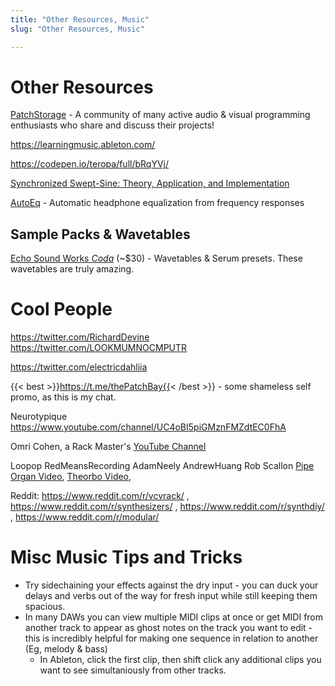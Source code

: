 ```yaml
---
title: "Other Resources, Music"
slug: "Other Resources, Music"

---
```


# Other Resources

[PatchStorage](https://patchstorage.com) - A community of many active audio & visual programming enthusiasts who share and discuss their projects!

https://learningmusic.ableton.com/

https://codepen.io/teropa/full/bRqYVj/

[Synchronized Swept-Sine: Theory, Application, and Implementation](https://hal.archives-ouvertes.fr/hal-02504321/document)

[AutoEq](https://github.com/jaakkopasanen/AutoEq) - Automatic headphone equalization from frequency responses



## Sample Packs & Wavetables

[Echo Sound Works *Coda*](https://www.echosoundworks.com/coda) (~$30) - Wavetables & Serum presets. These wavetables are truly amazing. 

# Cool People

https://twitter.com/RichardDevine
https://twitter.com/LOOKMUMNOCMPUTR

https://twitter.com/electricdahliia

{{< best >}}https://t.me/thePatchBay{{< /best >}} - some shameless self promo, as this is my chat.

Neurotypique https://www.youtube.com/channel/UC4oBI5piGMznFMZdtEC0FhA

Omri Cohen, a Rack Master's [YouTube Channel](https://www.youtube.com/channel/UCuWKHSHTHMV_nVSeNH4gYAg)

Loopop
RedMeansRecording
AdamNeely
AndrewHuang
Rob Scallon [Pipe Organ Video](https://www.youtube.com/watch?v=JeB3JnKp8To), [Theorbo Video](https://www.youtube.com/watch?v=48RVcbkhNHQ),

Reddit: https://www.reddit.com/r/vcvrack/ , https://www.reddit.com/r/synthesizers/ , https://www.reddit.com/r/synthdiy/ , https://www.reddit.com/r/modular/

# Misc Music Tips and Tricks

* Try sidechaining your effects against the dry input - you can duck your delays and verbs out of the way for fresh input while still keeping them spacious.
* In many DAWs you can view multiple MIDI clips at once or get MIDI from another track to appear as ghost notes on the track you want to edit - this is incredibly helpful for making one sequence in relation to another (Eg, melody & bass)
	* In Ableton, click the first clip, then shift click any additional clips you want to see simultaniously from other tracks.

